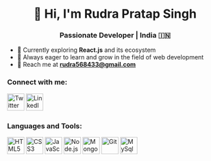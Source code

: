 <h1 align="center">👋 Hi, I'm Rudra Pratap Singh</h1>
<h3 align="center">Passionate Developer | India 🇮🇳</h3>

- 🔭 Currently exploring **React.js** and its ecosystem
- 🌱 Always eager to learn and grow in the field of web development
- 💬 Reach me at **rudra568433@gmail.com**

<h3 align="left">Connect with me:</h3>
<p align="left">
  <a href="https://twitter.com/rudra568433" target="_blank"><img src="https://img.icons8.com/color/48/000000/twitter--v1.png" alt="Twitter" width="40" height="40"/></a>
  <a href="https://linkedin.com/in/rudrapratapsingh03" target="_blank"><img src="https://img.icons8.com/color/48/000000/linkedin-circled--v1.png" alt="LinkedIn" width="40" height="40"/></a>
</p>

<h3 align="left">Languages and Tools:</h3>
<p align="left">
  <img src="https://img.icons8.com/color/48/000000/html-5--v1.png" alt="HTML5" width="40" height="40"/>
  <img src="https://img.icons8.com/color/48/000000/css3.png" alt="CSS3" width="40" height="40"/>
  <img src="https://img.icons8.com/color/48/000000/javascript--v1.png" alt="JavaScript" width="40" height="40"/>
  <img src="https://img.icons8.com/color/48/000000/nodejs.png" alt="Node.js" width="40" height="40"/>
  <img src="https://img.icons8.com/color/48/000000/mongodb.png" alt="MongoDB" width="40" height="40"/>
  <img src="https://img.icons8.com/color/48/000000/git.png" alt="Git" width="40" height="40"/>
  <img src="https://cdn.iconscout.com/icon/free/png-512/free-mysql-21-1174941.png?f=webp&w=256" alt="MySql" width="40" height="40"/>
</p>
